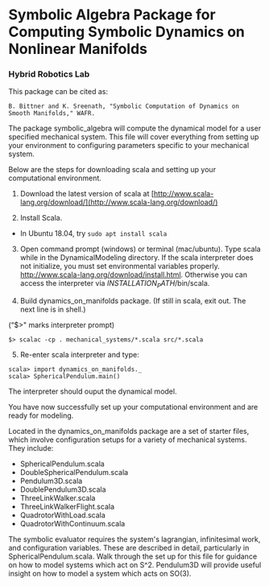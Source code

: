 # Symbolic Algebra Package for Computing Symbolic Dynamics on Nonlinear Manifolds
### Hybrid Robotics Lab
This package can be cited as: 
```
B. Bittner and K. Sreenath, "Symbolic Computation of Dynamics on Smooth Manifolds," WAFR.
```

The package symbolic_algebra will compute the dynamical model for a user specified mechanical system.
This file will cover everything from setting up your environment to configuring parameters specific to
your mechanical system.

Below are the steps for downloading scala and setting up your computational environment.


1. Download the latest version of scala at [http://www.scala-lang.org/download/](http://www.scala-lang.org/download/)

2. Install Scala.
 - In Ubuntu 18.04, try `sudo apt install scala`

3. Open command prompt (windows) or terminal (mac/ubuntu). Type scala while in the DynamicalModeling directory. If the scala interpreter does not initialize, you must set environmental variables properly. http://www.scala-lang.org/download/install.html. Otherwise you can access the interpreter via $INSTALLATION_PATH$/bin/scala.

4. Build dynamics_on_manifolds package. (If still in scala, exit out. The next line is in shell.)

 (“$>" marks interpreter prompt)
 ```
 $> scalac -cp . mechanical_systems/*.scala src/*.scala
 ```

5. Re-enter scala interpreter and type:

```
scala> import dynamics_on_manifolds._
scala> SphericalPendulum.main()
```

The interpreter should ouput the dynamical model.

You have now successfully set up your computational environment and are ready for modeling.



Located in the dynamics_on_manifolds package are a set of starter files, which involve configuration
setups for a variety of mechanical systems. They include:

- SphericalPendulum.scala
- DoubleSphericalPendulum.scala
- Pendulum3D.scala
- DoublePendulum3D.scala
- ThreeLinkWalker.scala
- ThreeLinkWalkerFlight.scala
- QuadrotorWithLoad.scala
- QuadrotorWithContinuum.scala

The symbolic evaluator requires the system's lagrangian, infinitesimal work, and configuration variables.
These are described in detail, particularly in SphericalPendulum.scala. Walk through the set up for this
file for guidance on how to model systems which act on S^2. Pendulum3D will provide useful insight on how
to model a system which acts on SO(3).
